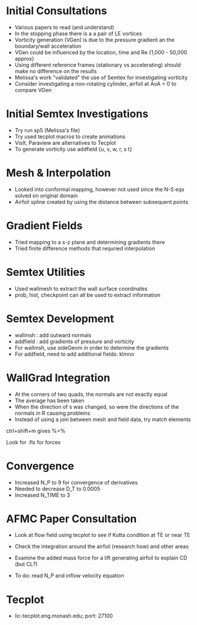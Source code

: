 # Initial Consultations
 - Various papers to read (and understand)
 - In the stopping phase there is a a pair of LE vortices
 - Vorticity generation (VGen) is due to the pressure gradient an the boundary/wall acceleration
 - VGen could be influenced by the location, time and Re {1,000 - 50,000 approx}
 - Using different reference frames (stationary vs accelerating) should make no difference on the results
 - Melissa's work "validated" the use of Semtex for investigating vorticity
 - Consider investigating a non-rotating cylinder, airfoil at AoA = 0 to compare VGen
 
# Initial Semtex Investigations
 - Try run sp5 (Melissa's file)
 - Try used tecplot macros to create animations
 - VisIt, Paraview are alternatives to Tecplot
 - To generate vorticity use addfield {u, v, w, r, s t}

# Mesh & Interpolation
 - Looked into conformal mapping, however not used since the N-S eqs solved on original domain
 - Airfoil spline created by using the distance between subsequent points

# Gradient Fields
 - Tried mapping to a s-z plane and determining gradients there
 - Tried finite difference methods that requried interpolation

# Semtex Utilities
 - Used wallmesh to extract the wall surface coordinates
 - prob, hist, checkpoint can all be used to extract information

# Semtex Development
 - wallmsh  : add outward normals
 - addfield : add gradients of pressure and vorticity
 - For wallmsh, use sideGeom in order to determine the gradients
 - For addfield, need to add additional fields: klmno

# WallGrad Integration
 - At the corners of two quads, the normals are not exactly equal
 - The average has been taken
 - When the direction of s was changed, so were the directions of the normals in R causing problems
 - Instead of using a join between mesh and field data, try match elements

ctrl+shift+m gives %>% 

Look for .flx for forces

# Convergence
 - Increased N_P to 9 for convergence of derivatives
 - Needed to decrease D_T to 0.0005
 - Increased  N_TIME to 3

# AFMC Paper Consultation
 - Look at flow field using tecplot to see if Kutta condition at TE or near TE
 - Check the integration around the airfoil (research how) and other areas
 - Examine the added mass force for a lift generating airfoil to explain CD (but CL?)

 - To do: read N_P and inflow velocity equation
 
 # Tecplot
 - lic-tecplot.eng.monash.edu; port: 27100
